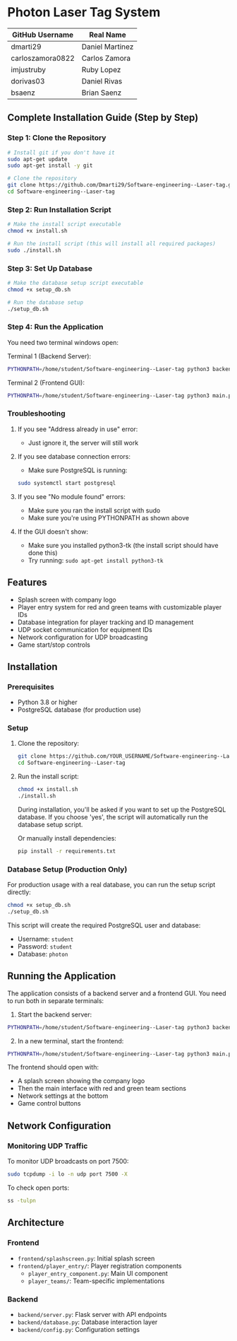 # Photon Laser Tag System

| GitHub Username | Real Name       |
|-----------------|-----------------|
| dmarti29        | Daniel Martinez |
| carloszamora0822| Carlos Zamora   |
| imjustruby      | Ruby Lopez      |
| dorivas03       | Daniel Rivas    |
| bsaenz          | Brian Saenz     |


## Complete Installation Guide (Step by Step)

### Step 1: Clone the Repository
```bash
# Install git if you don't have it
sudo apt-get update
sudo apt-get install -y git

# Clone the repository
git clone https://github.com/Dmarti29/Software-engineering--Laser-tag.git
cd Software-engineering--Laser-tag
```

### Step 2: Run Installation Script
```bash
# Make the install script executable
chmod +x install.sh

# Run the install script (this will install all required packages)
sudo ./install.sh
```

### Step 3: Set Up Database
```bash
# Make the database setup script executable
chmod +x setup_db.sh

# Run the database setup
./setup_db.sh
```

### Step 4: Run the Application
You need two terminal windows open:

Terminal 1 (Backend Server):
```bash
PYTHONPATH=/home/student/Software-engineering--Laser-tag python3 backend/server.py
```

Terminal 2 (Frontend GUI):
```bash
PYTHONPATH=/home/student/Software-engineering--Laser-tag python3 main.py
```

### Troubleshooting

1. If you see "Address already in use" error:
   - Just ignore it, the server will still work

2. If you see database connection errors:
   - Make sure PostgreSQL is running:
   ```bash
   sudo systemctl start postgresql
   ```

3. If you see "No module found" errors:
   - Make sure you ran the install script with sudo
   - Make sure you're using PYTHONPATH as shown above

4. If the GUI doesn't show:
   - Make sure you installed python3-tk (the install script should have done this)
   - Try running: `sudo apt-get install python3-tk`

## Features

- Splash screen with company logo
- Player entry system for red and green teams with customizable player IDs
- Database integration for player tracking and ID management
- UDP socket communication for equipment IDs
- Network configuration for UDP broadcasting
- Game start/stop controls

## Installation

### Prerequisites

- Python 3.8 or higher
- PostgreSQL database (for production use)

### Setup

1. Clone the repository:
   ```bash
   git clone https://github.com/YOUR_USERNAME/Software-engineering--Laser-tag.git
   cd Software-engineering--Laser-tag
   ```

2. Run the install script:
   ```bash
   chmod +x install.sh
   ./install.sh
   ```

   During installation, you'll be asked if you want to set up the PostgreSQL database.
   If you choose 'yes', the script will automatically run the database setup script.

   Or manually install dependencies:
   ```bash
   pip install -r requirements.txt
   ```

### Database Setup (Production Only)

For production usage with a real database, you can run the setup script directly:

```bash
chmod +x setup_db.sh
./setup_db.sh
```

This script will create the required PostgreSQL user and database:  
- Username: `student`
- Password: `student`
- Database: `photon`

## Running the Application

The application consists of a backend server and a frontend GUI. You need to run both in separate terminals:

1. Start the backend server:
```bash
PYTHONPATH=/home/student/Software-engineering--Laser-tag python3 backend/server.py
```

2. In a new terminal, start the frontend:
```bash
PYTHONPATH=/home/student/Software-engineering--Laser-tag python3 main.py
```

The frontend should open with:
- A splash screen showing the company logo
- Then the main interface with red and green team sections
- Network settings at the bottom
- Game control buttons

## Network Configuration

### Monitoring UDP Traffic

To monitor UDP broadcasts on port 7500:

```bash
sudo tcpdump -i lo -n udp port 7500 -X
```

To check open ports:

```bash
ss -tulpn
```

## Architecture

### Frontend

- `frontend/splashscreen.py`: Initial splash screen
- `frontend/player_entry/`: Player registration components
  - `player_entry_component.py`: Main UI component
  - `player_teams/`: Team-specific implementations

### Backend

- `backend/server.py`: Flask server with API endpoints
- `backend/database.py`: Database interaction layer
- `backend/config.py`: Configuration settings
